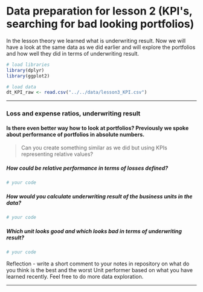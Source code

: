 Data preparation for lesson 2 (KPI's, searching for bad looking portfolios)
================

In the lesson theory we learned what is underwriting result. Now we will have a look at the same data as we did earlier and will explore the portfolios and how well they did in terms of underwriting result.

``` r
# load libraries
library(dplyr)
library(ggplot2)

# load data
dt_KPI_raw <- read.csv("../../data/lesson3_KPI.csv")
```

------------------------------------------------------------------------

### Loss and expense ratios, underwriting result

#### Is there even better way how to look at portfolios? Previously we spoke about performance of portfolios in absolute numbers.

> Can you create something similar as we did but using KPIs representing relative values?

##### How could be relative performance in terms of losses defined?

``` r
# your code
```

##### How would you calculate underwriting result of the business units in the data?

``` r
# your code
```

##### Which unit looks good and which looks bad in terms of underwriting result?

``` r
# your code
```

Reflection  - write a short comment to your notes in repository on what do you think is the best and the worst Unit performer based on what you have learned recently. Feel free to do more data exploration.

------------------------------------------------------------------------
